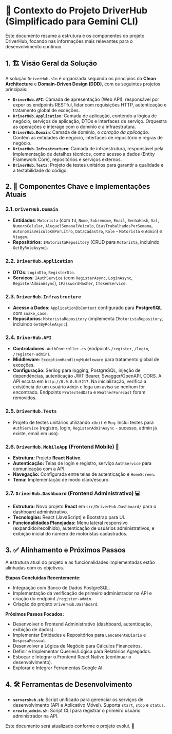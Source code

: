 # 🚀 Contexto do Projeto DriverHub (Simplificado para Gemini CLI)

Este documento resume a estrutura e os componentes do projeto DriverHub, focando nas informações mais relevantes para o desenvolvimento contínuo.

## 1. 🏗️ Visão Geral da Solução

A solução `DriverHub.sln` é organizada seguindo os princípios da **Clean Architecture** e **Domain-Driven Design (DDD)**, com os seguintes projetos principais:

*   **`DriverHub.API`**: Camada de apresentação (Web API), responsável por expor os endpoints RESTful, lidar com requisições HTTP, autenticação e tratamento global de exceções.
*   **`DriverHub.Application`**: Camada de aplicação, contendo a lógica de negócio, serviços de aplicação, DTOs e interfaces de serviço. Orquestra as operações e interage com o domínio e a infraestrutura.
*   **`DriverHub.Domain`**: Camada de domínio, o *coração da aplicação*. Contém as entidades de negócio, interfaces de repositório e regras de negócio.
*   **`DriverHub.Infrastructure`**: Camada de infraestrutura, responsável pela implementação de detalhes técnicos, como acesso a dados (Entity Framework Core), repositórios e serviços externos.
*   **`DriverHub.Tests`**: Projeto de testes unitários para garantir a qualidade e a testabilidade do código.

## 2. 🧩 Componentes Chave e Implementações Atuais

### 2.1. `DriverHub.Domain`

*   **Entidades**: `Motorista` (com `Id`, `Nome`, `Sobrenome`, `Email`, `SenhaHash`, `Sal`, `NumeroCelular`, `AluguelSemanalVeiculo`, `DiasTrabalhadosPorSemana`, `AutonomiaVeiculoKmPorLitro`, `DataCadastro`, `Role` - `Motorista` e `Admin`) e `Viagem`.
*   **Repositórios**: `IMotoristaRepository` (CRUD para `Motorista`, incluindo `GetByRoleAsync`).

### 2.2. `DriverHub.Application`

*   **DTOs**: `LoginDto`, `RegisterDto`.
*   **Serviços**: `IAuthService` (com `RegisterAsync`, `LoginAsync`, `RegisterAdminAsync`), `IPasswordHasher`, `ITokenService`.

### 2.3. `DriverHub.Infrastructure`

*   **Acesso a Dados**: `ApplicationDbContext` configurado para **PostgreSQL** com `snake_case`.
*   **Repositórios**: `MotoristaRepository` (implementa `IMotoristaRepository`, incluindo `GetByRoleAsync`).

### 2.4. `DriverHub.API`

*   **Controladores**: `AuthController.cs` (endpoints `/register`, `/login`, `/register-admin`).
*   **Middleware**: `ExceptionHandlingMiddleware` para tratamento global de exceções.
*   **Configuração**: Serilog para logging, PostgreSQL, injeção de dependências, autenticação JWT Bearer, Swagger/OpenAPI, CORS. A API escuta em `http://0.0.0.0:5217`. Na inicialização, verifica a existência de um usuário `Admin` e loga um aviso se nenhum for encontrado. Endpoints `ProtectedData` e `WeatherForecast` foram removidos.

### 2.5. `DriverHub.Tests`

*   Projeto de testes unitários utilizando `xUnit` e `Moq`. Inclui testes para `AuthService` (registro, login, `RegisterAdminAsync` - sucesso, admin já existe, email em uso).

### 2.6. `DriverHub.MobileApp` (Frontend Mobile) 📱

*   **Estrutura:** Projeto **React Native**.
*   **Autenticação:** Telas de login e registro, serviço `AuthService` para comunicação com a API.
*   **Navegação:** Configurada entre telas de autenticação e `HomeScreen`.
*   **Tema:** Implementação de modo claro/escuro.

### 2.7. `DriverHub.Dashboard` (Frontend Administrativo) 💻

*   **Estrutura:** Novo projeto **React** em `src/DriverHub.Dashboard/` para o dashboard administrativo.
*   **Tecnologias:** React (JavaScript) e Bootstrap para UI.
*   **Funcionalidades Planejadas:** Menu lateral responsivo (expandido/recolhido), autenticação de usuários administrativos, e exibição inicial do número de motoristas cadastrados.

## 3. ✅ Alinhamento e Próximos Passos

A estrutura atual do projeto e as funcionalidades implementadas estão alinhadas com os objetivos.

**Etapas Concluídas Recentemente:**
*   Integração com Banco de Dados PostgreSQL.
*   Implementação da verificação de primeiro administrador na API e criação do endpoint `/register-admin`.
*   Criação do projeto `DriverHub.Dashboard`.

**Próximos Passos Focados:**
*   Desenvolver o Frontend Administrativo (dashboard, autenticação, exibição de dados).
*   Implementar Entidades e Repositórios para `LancamentoDiario` e `DespesaPessoal`.
*   Desenvolver a Lógica de Negócio para Cálculos Financeiros.
*   Definir e Implementar Queries/Lógica para Relatórios Agregados.
*   Esboçar e Integrar o Frontend React Native (continuar o desenvolvimento).
*   Explorar e Integrar Ferramentas Google AI.

## 4. 🛠️ Ferramentas de Desenvolvimento

*   **`servershub.sh`**: Script unificado para gerenciar os serviços de desenvolvimento (API e Aplicativo Móvel). Suporta `start`, `stop` e `status`.
*   **`create_admin.sh`**: Script CLI para registrar o primeiro usuário administrador na API.

Este documento será atualizado conforme o projeto evolui. 🔄